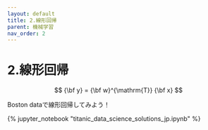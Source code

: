 ```yaml
---
layout: default
title: 2.線形回帰
parent: 機械学習
nav_order: 2
---
```


# 2.線形回帰



$$
{\bf y} = {\bf w}^{\mathrm{T}} {\bf x}
$$






Boston dataで線形回帰してみよう！






{% jupyter_notebook "titanic_data_science_solutions_jp.ipynb" %}



